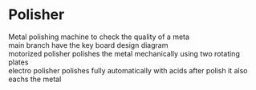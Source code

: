 # Polisher    
Metal polishing machine to check the quality of a meta    
main branch have the key board design diagram    
motorized polisher polishes the metal mechanically using two rotating plates    
electro polisher polishes fully automatically with acids after polish it also eachs the metal    
